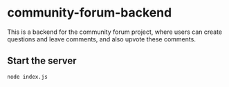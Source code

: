 # community-forum-backend

This is a backend for the community forum project, where users can create questions and leave comments, and also upvote these comments.

## Start the server

```
node index.js
```

